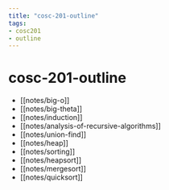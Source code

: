 ```yaml
---
title: "cosc-201-outline"
tags: 
- cosc201 
- outline
---
```


# cosc-201-outline

- [[notes/big-o]]
- [[notes/big-theta]]
- [[notes/induction]]
- [[notes/analysis-of-recursive-algorithms]]
- [[notes/union-find]]
- [[notes/heap]]
- [[notes/sorting]]
- [[notes/heapsort]]
- [[notes/mergesort]]
- [[notes/quicksort]]

